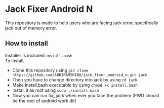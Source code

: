 <h1>Jack Fixer Android N</h1>This repository is made to help users who are facing jack error, specifically jack out of memory error. <br><h2>How to install</h2>Installer is included <code>install.bash</code><br>To install,<ul><li>Clone this repository using <code>git clone https://github.com/ABHIRAMSHIBU/jack_fixer_android_n.git jack</code></li><li>Then you have to change directory into jack by using <code>cd jack</code></li><li>Make install.bash executable by using <code>chmod +x install.bash</code></li><li>Install it as root using <code>sudo ./install.bash</code></li><li>Now you can run fix_jack when ever you face the problem (PWD should be the root of android work dir)</li>

